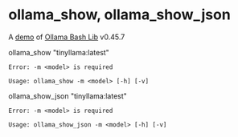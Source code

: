 # ollama_show, ollama_show_json

A [demo](../README.md#demos) of [Ollama Bash Lib](https://github.com/attogram/ollama-bash-lib) v0.45.7

ollama_show "tinyllama:latest"

```
Error: -m <model> is required

Usage: ollama_show -m <model> [-h] [-v]
```


ollama_show_json "tinyllama:latest"

```
Error: -m <model> is required

Usage: ollama_show_json -m <model> [-h] [-v]
```
